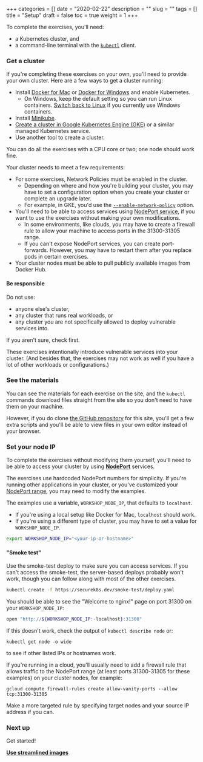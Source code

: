 +++
categories = []
date = "2020-02-22"
description = ""
slug = ""
tags = []
title = "Setup"
draft = false
toc = true
weight = 1
+++

To complete the exercises, you'll need:
- a Kubernetes cluster, and
- a command-line terminal with the [`kubectl`](https://kubernetes.io/docs/tasks/tools/install-kubectl/) client.

### Get a cluster
If you're completing these exercises on your own, you'll need to provide your own cluster.
Here are a few ways to get a cluster running:
- Install [Docker for Mac](https://docs.docker.com/docker-for-mac/) or [Docker for Windows](https://docs.docker.com/docker-for-windows/) and enable Kubernetes.
  - On Windows, keep the default setting so you can run Linux containers. [Switch back to Linux](https://docs.docker.com/docker-for-windows/#switch-between-windows-and-linux-containers) if you currently use Windows containers.
- Install [Minikube](https://kubernetes.io/docs/setup/learning-environment/minikube/).
- [Create a cluster in Google Kubernetes Engine (GKE)](https://cloud.google.com/kubernetes-engine/docs/quickstart) or a similar managed Kubernetes service.
- Use another tool to create a cluster.

You can do all the exercises with a CPU core or two; one node should work fine.

Your cluster needs to meet a few requirements:
- For some exercises, Network Policies must be enabled in the cluster.
    - Depending on where and how you're building your cluster, you may have to set a configuration option when you create your cluster or complete an upgrade later.
    - For example, in GKE, you'd use the [`--enable-network-policy`](https://cloud.google.com/sdk/gcloud/reference/container/clusters/create#--enable-network-policy) option.
- You'll need to be able to access services using [NodePort service](https://kubernetes.io/docs/concepts/services-networking/service/#nodeport), if you want to use the exercises without making your own modifications.
    - In some environments, like clouds, you may have to create a firewall rule to allow your machine to access ports in the 31300-31305 range.
    - If you can't expose NodePort services, you can create port-forwards. However, you may have to restart them after you replace pods in certain exercises.
- Your cluster nodes must be able to pull publicly available images from Docker Hub.

#### Be responsible
Do not use:
- anyone else's cluster,
- any cluster that runs real workloads, or
- any cluster you are not specifically allowed to deploy vulnerable services into.

If you aren't sure, check first.

These exercises intentionally introduce vulnerable services into your cluster.
(And besides that, the exercises may not work as well if you have a lot of other workloads or configurations.)

<!--
#### Getting a cluster in a hosted workshop
1. Right-click the button below, choose "Open in New Tab", and sign in.
   [![Open in Cloud Shell](https://gstatic.com/cloudssh/images/open-btn.svg)](https://ssh.cloud.google.com/cloudshell/editor?project=bsides-workshop&cloudshell=true&cloudshell_git_repo=https%3A%2F%2Fgithub.com%2Fstackrox%2Fbsidessf-2020-workshop&cloudshell_print=live-workshop%2Fwelcome.txt&cloudshell_open_in_editor=apps%2F)

1. Select **Continue** if Google shows you an introduction to Cloud Shell.

1. Select **Confirm** when asked about cloning this repository.

1. Select **Open in Editor** if asked about opening the editor.
-->

### See the materials
You can see the materials for each exercise on the site, and the `kubectl` commands download files straight from the site so you don't need to have them on your machine.

However, if you do clone [the GitHub repository](https://github.com/stackrox/bsidessf-2020-workshop) for this site, you'll get a few extra scripts and you'll be able to view files in your own editor instead of your browser.

### Set your node IP
To complete the exercises without modifying them yourself, you'll need to be able to access your cluster by using [**NodePort**](https://kubernetes.io/docs/concepts/services-networking/service/#publishing-services-service-types) services.

The exercises use hardcoded NodePort numbers for simplicity.
If you're running other applications in your cluster, or you've customized your [NodePort range](https://kubernetes.io/docs/concepts/services-networking/service/#nodeport), you may need to modify the examples.

The examples use a variable, `WORKSHOP_NODE_IP`, that defaults to `localhost`.

 - If you're using a local setup like Docker for Mac, `localhost` should work.
 - If you're using a different type of cluster, you may have to set a value for `WORKSHOP_NODE_IP`.

```bash
export WORKSHOP_NODE_IP="<your-ip-or-hostname>"
```

#### "Smoke test"
Use the smoke-test deploy to make sure you can access services.
If you can't access the smoke-test, the server-based deploys probably won't work, though you can follow along with most of the other exercises.

```bash
kubectl create -f https://securek8s.dev/smoke-test/deploy.yaml
```

You should be able to see the "Welcome to nginx!" page on port 31300 on your `WORKSHOP_NODE_IP`:

```bash
open "http://${WORKSHOP_NODE_IP:-localhost}:31300"
```

If this doesn't work, check the output of `kubectl describe node` or:
```
kubectl get node -o wide
```
to see if other listed IPs or hostnames work.

If you're running in a cloud, you'll usually need to add a firewall rule that allows traffic to the NodePort range (at least ports 31300-31305 for these examples) on your cluster nodes, for example:

```
gcloud compute firewall-rules create allow-vanity-ports --allow tcp:31300-31305
```

Make a more targeted rule by specifying target nodes and your source IP address if you can.

### Next up
Get started!

[**Use streamlined images**](../01-streamline-image/)
